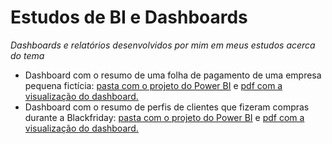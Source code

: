 # Estudos de BI e Dashboards
*Dashboards e relatórios desenvolvidos por mim em meus estudos acerca do tema*

 - Dashboard com o resumo de uma folha de pagamento de uma empresa pequena fictícia: [pasta com o projeto do Power BI](https://github.com/victorantoniassi/dashboards_studies/tree/main/dashboard_folha_pagamento) e [pdf com a visualização do dashboard.](https://github.com/victorantoniassi/dashboards_studies/blob/main/dashboard_folha_pagamento/folha_pagamento_pdf.pdf)
- Dashboard com o resumo de perfis de clientes que fizeram compras durante a Blackfriday: [pasta com o projeto do Power BI](https://github.com/victorantoniassi/dashboards_studies/tree/main/perfil_clientes_pbi) e [pdf com a visualização do dashboard.](https://github.com/victorantoniassi/dashboards_studies/blob/main/perfil_clientes_pbi/perfil_clientes.pdf)
